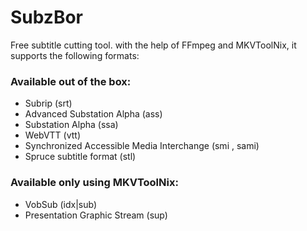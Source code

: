 # SubzBor
Free subtitle cutting tool.
with the help of FFmpeg and MKVToolNix, it supports the following formats:

### Available out of the box:
* Subrip (srt)
* Advanced Substation Alpha (ass)
* Substation Alpha (ssa)
* WebVTT (vtt)
* Synchronized Accessible Media Interchange (smi , sami)
* Spruce subtitle format (stl)

### Available only using MKVToolNix:
* VobSub (idx|sub)
* Presentation Graphic Stream (sup)

